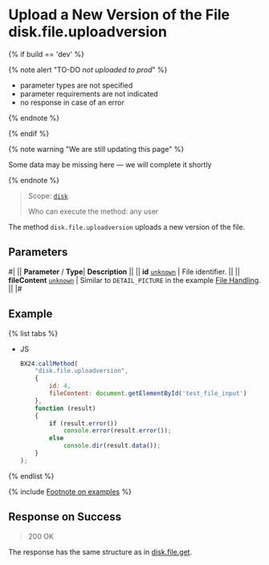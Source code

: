 # Upload a New Version of the File disk.file.uploadversion

{% if build == 'dev' %}

{% note alert "TO-DO _not uploaded to prod_" %}

- parameter types are not specified
- parameter requirements are not indicated
- no response in case of an error

{% endnote %}

{% endif %}

{% note warning "We are still updating this page" %}

Some data may be missing here — we will complete it shortly

{% endnote %}

> Scope: [`disk`](../../scopes/permissions.md)
>
> Who can execute the method: any user

The method `disk.file.uploadversion` uploads a new version of the file.

## Parameters

#|
||  **Parameter** / **Type**| **Description** ||
|| **id**
[`unknown`](../../data-types.md) | File identifier. ||
|| **fileContent**
[`unknown`](../../data-types.md) | Similar to `DETAIL_PICTURE` in the example [File Handling](../../bx24-js-sdk/how-to-call-rest-methods/files.md). ||
|#

## Example

{% list tabs %}

- JS

    ```js
    BX24.callMethod(
        "disk.file.uploadversion",
        {
            id: 4,
            fileContent: document.getElementById('test_file_input')
        },
        function (result)
        {
            if (result.error())
                console.error(result.error());
            else
                console.dir(result.data());
        }
    );
    ```

{% endlist %}

{% include [Footnote on examples](../../../_includes/examples.md) %}

## Response on Success

> 200 OK

The response has the same structure as in [disk.file.get](./disk-file-get.md).